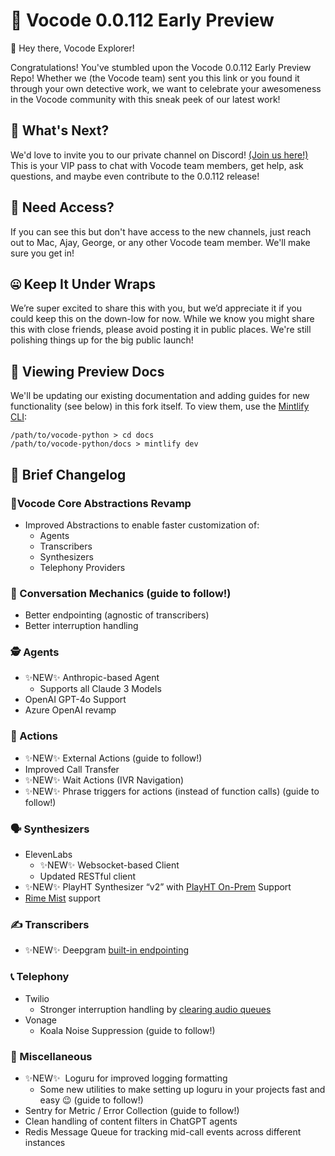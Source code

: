# 🚀 Vocode 0.0.112 Early Preview

👋 Hey there, Vocode Explorer!

Congratulations! You've stumbled upon the Vocode 0.0.112 Early Preview Repo! Whether we (the Vocode team) sent you this link or you found it through your own detective work, we want to celebrate your awesomeness in the Vocode community with this sneak peek of our latest work!

## 🎉 What's Next?

We'd love to invite you to our private channel on Discord! [(Join us here!)](https://discord.gg/MVQD5bmf49) This is your VIP pass to chat with Vocode team members, get help, ask questions, and maybe even contribute to the 0.0.112 release!

## 🚨 Need Access?

If you can see this but don't have access to the new channels, just reach out to Mac, Ajay, George, or any other Vocode team member. We'll make sure you get in!

## 🤐 Keep It Under Wraps

We’re super excited to share this with you, but we’d appreciate it if you could keep this on the down-low for now. While we know you might share this with close friends, please avoid posting it in public places. We're still polishing things up for the big public launch!

## 📜 Viewing Preview Docs

We'll be updating our existing documentation and adding guides for new functionality (see below) in this fork itself. To view them, use the [Mintlify CLI](https://mintlify.com/docs/development):

```
/path/to/vocode-python > cd docs
/path/to/vocode-python/docs > mintlify dev
```

## 📝 Brief Changelog

### 🧱Vocode Core Abstractions Revamp

- Improved Abstractions to enable faster customization of:
    - Agents
    - Transcribers
    - Synthesizers
    - Telephony Providers

### 👥 Conversation Mechanics (guide to follow!)

- Better endpointing (agnostic of transcribers)
- Better interruption handling

### 🕵️ Agents

- ✨NEW✨ Anthropic-based Agent
    - Supports all Claude 3 Models
- OpenAI GPT-4o Support
- Azure OpenAI revamp

### 💪 Actions

- ✨NEW✨ External Actions (guide to follow!)
- Improved Call Transfer
- ✨NEW✨ Wait Actions (IVR Navigation)
- ✨NEW✨ Phrase triggers for actions (instead of function calls) (guide to follow!)

### 🗣️ Synthesizers

- ElevenLabs
    - ✨NEW✨ Websocket-based Client
    - Updated RESTful client
- ✨NEW✨ PlayHT Synthesizer “v2” with [PlayHT On-Prem](https://docs.play.ht/reference/on-prem) Support
- [Rime Mist](https://rimelabs.mintlify.app/api-reference/models) support

### ✍️ Transcribers

- ✨NEW✨ Deepgram [built-in endpointing](https://developers.deepgram.com/docs/endpointing)

### 📞 Telephony

- Twilio
    - Stronger interruption handling by [clearing audio queues](https://www.twilio.com/docs/voice/media-streams/websocket-messages#send-a-clear-message)
- Vonage
    - Koala Noise Suppression (guide to follow!)

### 🎉 Miscellaneous

- ✨NEW✨  Loguru for improved logging formatting
    - Some new utilities to make setting up loguru in your projects fast and easy 😉 (guide to follow!)
- Sentry for Metric / Error Collection (guide to follow!)
- Clean handling of content filters in ChatGPT agents
- Redis Message Queue for tracking mid-call events across different instances
